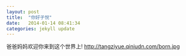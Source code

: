 ```yaml
---
layout: post
title:  "你好子悦"
date:   2014-01-14 08:41:34
categories: jekyll update
---
```


爸爸妈妈欢迎你来到这个世界上!
http://tangziyue.qiniudn.com/born.jpg
